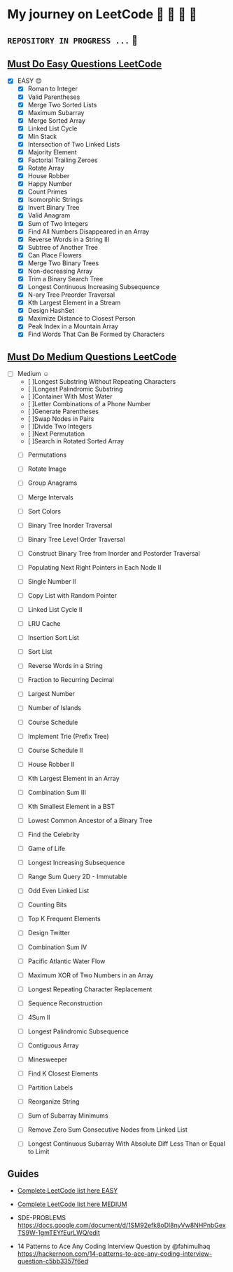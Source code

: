 # My journey on LeetCode :steam_locomotive:  :santa: :christmas_tree: :rabbit2:
 
## `` REPOSITORY IN PROGRESS ... ``  :tractor: 

## [Must Do Easy Questions LeetCode](MUST_do_easy_questions)

- [x] EASY  :blush:
    - [x] Roman to Integer
    - [x] Valid Parentheses
    - [x] Merge Two Sorted Lists
    - [x] Maximum Subarray
    - [x] Merge Sorted Array
    - [x] Linked List Cycle
    - [x] Min Stack
    - [x] Intersection of Two Linked Lists
    - [x] Majority Element
    - [x] Factorial Trailing Zeroes
    - [x] Rotate Array
    - [x] House Robber
    - [x] Happy Number
    - [x] Count Primes
    - [x] Isomorphic Strings
    - [x] Invert Binary Tree
    - [x] Valid Anagram
    - [x] Sum of Two Integers
    - [x] Find All Numbers Disappeared in an Array
    - [x] Reverse Words in a String III
    - [x] Subtree of Another Tree
    - [x] Can Place Flowers
    - [x] Merge Two Binary Trees
    - [x] Non-decreasing Array
    - [x] Trim a Binary Search Tree
    - [x] Longest Continuous Increasing Subsequence
    - [x] N-ary Tree Preorder Traversal
    - [x] Kth Largest Element in a Stream
    - [x] Design HashSet
    - [x] Maximize Distance to Closest Person
    - [x] Peak Index in a Mountain Array
    - [x] Find Words That Can Be Formed by Characters

## [Must Do Medium Questions LeetCode](MUST_do_medium_questions)

- [ ] Medium :relaxed:
    - [ ]Longest Substring Without Repeating Characters
    - [ ]Longest Palindromic Substring
    - [ ]Container With Most Water
    - [ ]Letter Combinations of a Phone Number
    - [ ]Generate Parentheses
    - [ ]Swap Nodes in Pairs
    - [ ]Divide Two Integers
    - [ ]Next Permutation
    - [ ]Search in Rotated Sorted Array
    - [ ] Permutations
    - [ ] Rotate Image
    - [ ] Group Anagrams
    - [ ] Merge Intervals
    - [ ] Sort Colors
    - [ ] Binary Tree Inorder Traversal
    - [ ] Binary Tree Level Order Traversal
    - [ ] Construct Binary Tree from Inorder and Postorder Traversal
    - [ ] Populating Next Right Pointers in Each Node II
    - [ ] Single Number II
    - [ ] Copy List with Random Pointer
    - [ ] Linked List Cycle II
    - [ ] LRU Cache
    - [ ] Insertion Sort List
    - [ ] Sort List
    - [ ] Reverse Words in a String
    - [ ] Fraction to Recurring Decimal
    - [ ] Largest Number
    - [ ] Number of Islands
    - [ ] Course Schedule
    - [ ] Implement Trie (Prefix Tree)
    - [ ] Course Schedule II
    - [ ] House Robber II
    - [ ] Kth Largest Element in an Array
    - [ ] Combination Sum III
    - [ ] Kth Smallest Element in a BST
    - [ ] Lowest Common Ancestor of a Binary Tree
    - [ ] Find the Celebrity
    - [ ] Game of Life
    - [ ] Longest Increasing Subsequence
    - [ ] Range Sum Query 2D - Immutable
    - [ ] Odd Even Linked List
    - [ ] Counting Bits
    - [ ] Top K Frequent Elements
    - [ ] Design Twitter
    - [ ] Combination Sum IV
    - [ ] Pacific Atlantic Water Flow
    - [ ] Maximum XOR of Two Numbers in an Array
    - [ ] Longest Repeating Character Replacement
    - [ ] Sequence Reconstruction
    - [ ] 4Sum II
    - [ ] Longest Palindromic Subsequence
    - [ ] Contiguous Array
    - [ ] Minesweeper
    - [ ] Find K Closest Elements
    - [ ] Partition Labels
    - [ ] Reorganize String
    - [ ] Sum of Subarray Minimums
    - [ ] Remove Zero Sum Consecutive Nodes from Linked List
    - [ ] Longest Continuous Subarray With Absolute Diff Less Than or Equal to Limit



## Guides

- [Complete LeetCode  list here EASY](https://leetcode.com/list/5jvn3kj6)
- [Complete LeetCode list here MEDIUM](https://leetcode.com/list/5jvnq3b2)

- SDE-PROBLEMS
https://docs.google.com/document/d/1SM92efk8oDl8nyVw8NHPnbGexTS9W-1gmTEYfEurLWQ/edit

- 14 Patterns to Ace Any Coding Interview Question by
@fahimulhaq https://hackernoon.com/14-patterns-to-ace-any-coding-interview-question-c5bb3357f6ed